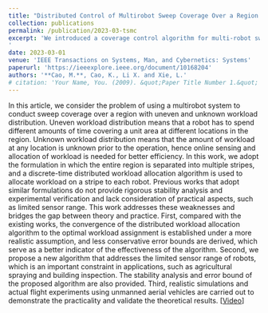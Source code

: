```yaml
---
title: "Distributed Control of Multirobot Sweep Coverage Over a Region With Unknown Workload Distribution"
collection: publications
permalink: /publication/2023-03-tsmc
excerpt: 'We introduced a coverage control algorithm for multi-robot sweep coverage in a region with unknown and uneven workload distribution, and conducted realistic simulations and real flight experiments. \[[Video](https://youtu.be/nBXupDJ9x94?si=JUgQYje5BrFEth6z)\]
'
date: 2023-03-01
venue: 'IEEE Transactions on Systems, Man, and Cybernetics: Systems'
paperurl: 'https://ieeexplore.ieee.org/document/10168204'
authors: '**Cao, M.**, Cao, K., Li X. and Xie, L.'
# citation: 'Your Name, You. (2009). &quot;Paper Title Number 1.&quot; <i>Journal 1</i>. 1(1).'
---
```


In this article, we consider the problem of using a multirobot system to conduct sweep coverage over a region with uneven and unknown workload distribution. Uneven workload distribution means that a robot has to spend different amounts of time covering a unit area at different locations in the region. Unknown workload distribution means that the amount of workload at any location is unknown prior to the operation, hence online sensing and allocation of workload is needed for better efficiency. In this work, we adopt the formulation in which the entire region is separated into multiple stripes, and a discrete-time distributed workload allocation algorithm is used to allocate workload on a stripe to each robot. Previous works that adopt similar formulations do not provide rigorous stability analysis and experimental verification and lack consideration of practical aspects, such as limited sensor range. This work addresses these weaknesses and bridges the gap between theory and practice. First, compared with the existing works, the convergence of the distributed workload allocation algorithm to the optimal workload assignment is established under a more realistic assumption, and less conservative error bounds are derived, which serve as a better indicator of the effectiveness of the algorithm. Second, we propose a new algorithm that addresses the limited sensor range of robots, which is an important constraint in applications, such as agricultural spraying and building inspection. The stability analysis and error bound of the proposed algorithm are also provided. Third, realistic simulations and actual flight experiments using unmanned aerial vehicles are carried out to demonstrate the practicality and validate the theoretical results. \[[Video](https://youtu.be/nBXupDJ9x94?si=JUgQYje5BrFEth6z)\]

<!-- <img style="float: center;" src="/images/rss2.gif"> -->



<!-- Recommended citation: Your Name, You. (2009). "Paper Title Number 1." <i>Journal 1</i>. 1(1). -->